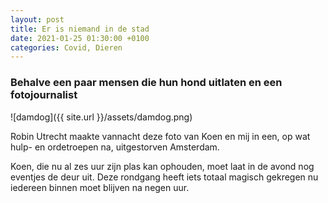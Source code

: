 ```yaml
---
layout: post
title: Er is niemand in de stad
date: 2021-01-25 01:30:00 +0100
categories: Covid, Dieren
---
```


### Behalve een paar mensen die hun hond uitlaten en een fotojournalist 

![damdog]({{ site.url }}/assets/damdog.png)

Robin Utrecht maakte vannacht deze foto van Koen en mij in een, op wat hulp- en ordetroepen na, uitgestorven Amsterdam.

Koen, die nu al zes uur zijn plas kan ophouden, moet laat in de avond nog eventjes de deur uit. Deze rondgang heeft iets totaal magisch gekregen nu iedereen binnen moet blijven na negen uur.